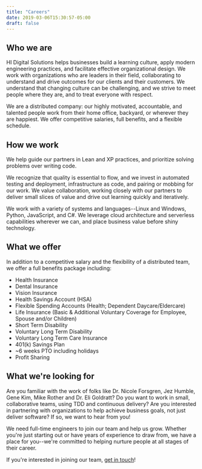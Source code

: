 ```yaml
---
title: "Careers"
date: 2019-03-06T15:30:57-05:00
draft: false
---
```


## Who we are

HI Digital Solutions helps businesses build a learning culture, apply modern engineering practices, and facilitate effective organizational design. We work with organizations who are leaders in their field, collaborating to understand and drive outcomes for our clients and their customers. We understand that changing culture can be challenging, and we strive to meet people where they are, and to treat everyone with respect.

We are a distributed company: our highly motivated, accountable, and talented people work from their home office, backyard, or wherever they are happiest. We offer competitive salaries, full benefits, and a flexible schedule.

## How we work

We help guide our partners in Lean and XP practices, and prioritize solving problems over writing code.

We recognize that quality is essential to flow, and we invest in automated testing and deployment, infrastructure as code, and pairing or mobbing for our work. We value collaboration, working closely with our partners to deliver small slices of value and drive out learning quickly and iteratively.

We work with a variety of systems and languages--Linux and Windows, Python, JavaScript, and C#. We leverage cloud architecture and serverless capabilities wherever we can, and place business value before shiny technology.  

## What we offer

In addition to a competitive salary and the flexibility of a distributed team, we offer a full benefits package including:

* Health Insurance  
* Dental Insurance  
* Vision Insurance  
* Health Savings Account (HSA)  
* Flexible Spending Accounts (Health; Dependent Daycare/Eldercare)  
* Life Insurance (Basic & Additional Voluntary Coverage for Employee, Spouse and/or Children)  
* Short Term Disability  
* Voluntary Long Term Disability  
* Voluntary Long Term Care Insurance  
* 401(k) Savings Plan  
* ~6 weeks PTO including holidays  
* Profit Sharing  

## What we're looking for

Are you familiar with the work of folks like Dr. Nicole Forsgren, Jez Humble, Gene Kim, Mike Rother and Dr. Eli Goldratt? Do you want to work in small, collaborative teams, using TDD and continuous delivery? Are you interested in partnering with organizations to help achieve business goals, not just deliver software? If so, we want to hear from you!

We need full-time engineers to join our team and help us grow.  Whether you're just starting out or have years of experience to draw from, we have a place for you--we're committed to helping nurture people at all stages of their career.

If you're interested in joining our team, [get in touch](/join/)!
